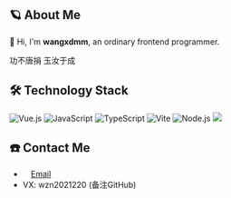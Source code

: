 ## 🪐 About Me

👋 Hi, I'm **wangxdmm**, an ordinary frontend programmer.

功不唐捐 玉汝于成

## 🛠 Technology Stack

![Vue.js](https://img.shields.io/badge/Vue.js-4FC08D?logo=vuedotjs&logoColor=fff&style=flat)
![JavaScript](https://img.shields.io/badge/JavaScript-092E20?logo=javascript&logoColor=fff&style=flat)
![TypeScript](https://img.shields.io/badge/TypeScript-F7DF1E?logo=typescript&logoColor=000&style=flat)
![Vite](https://img.shields.io/badge/Vite-4FC08D?logo=vite&logoColor=fff&style=flat)
![Node.js](https://img.shields.io/badge/Node.js-61DAFB?logo=nodedotjs&logoColor=000&style=flat)
![](https://img.shields.io/badge/Rust-orange.svg)

## ☎️ Contact Me

- <img height="10" src="https://api.iconify.design/fxemoji:email.svg"> [Email](mailto:loingskymm@gmail.com)
- VX:  wzn2021220  (备注GitHub)

